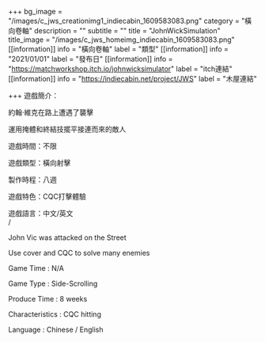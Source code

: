 +++
bg_image = "/images/c_jws_creationimg1_indiecabin_1609583083.png"
category = "橫向卷軸"
description = ""
subtitle = ""
title = "JohnWickSimulation"
title_image = "/images/c_jws_homeimg_indiecabin_1609583083.png"
[[information]]
info = "橫向卷軸"
label = "類型"
[[information]]
info = "2021/01/01"
label = "發布日"
[[information]]
info = "https://matchworkshop.itch.io/johnwicksimulator"
label = "itch連結"
[[information]]
info = "https://indiecabin.net/project/JWS"
label = "木屋連結"

+++
遊戲簡介：

約翰‧維克在路上遭遇了襲擊

運用掩體和終結技擺平接連而來的敵人

  
遊戲時間：不限

遊戲類型：橫向射擊

製作時程：八週

遊戲特色：CQC打擊體驗

遊戲語言：中文/英文  
/

John Vic was attacked on the Street

Use cover and CQC to solve many enemies

Game Time : N/A

Game Type : Side-Scrolling

Produce Time : 8 weeks

Characteristics : CQC hitting

Language​ : Chinese / English​